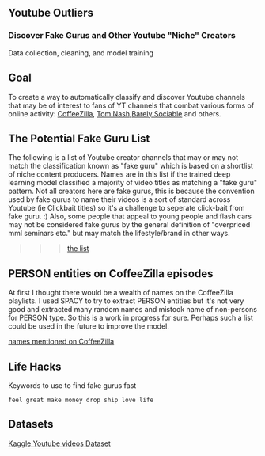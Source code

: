 ## Youtube Outliers

### Discover Fake Gurus and Other Youtube "Niche" Creators

Data collection, cleaning, and model training

## Goal
To create a way to automatically classify and discover Youtube channels that may be of interest to fans of YT channels that combat various forms of online activity: [CoffeeZilla](https://www.youtube.com/channel/UCFQMnBA3CS502aghlcr0_aw), [Tom Nash](https://www.youtube.com/results?search_query=tom+nash),[Barely Sociable](https://www.youtube.com/channel/UC9PIn6-XuRKZ5HmYeu46AIw) and others. 

## The Potential Fake Guru List
The following is a list of Youtube creator channels that may or may not match the classification known as "fake guru" which is based on a shortlist of niche content producers. Names are in this list if the trained deep learning model classified a majority of video titles as matching a "fake guru" pattern. Not all creators here are fake gurus, this is because the convention used by fake gurus to name their videos is a sort of standard across Youtube (ie Clickbait titles) so it's a challenge to seperate click-bait from fake guru. :) Also, some people that appeal to young people and flash cars may not be considered fake gurus by the general definition of "overpriced mml seminars etc." but may match the lifestyle/brand in other ways. 

>>> [the list](sorted.md)

## PERSON entities on CoffeeZilla episodes

At first I thought there would be a wealth of names on the CoffeeZilla playlists. I used SPACY to try to extract PERSON entities but it's not very good and extracted many random names and mistook name of non-persons for PERSON type. So this is a work in progress for sure. Perhaps such a list could be used in the future to improve the model.

[names mentioned on CoffeeZilla](people_mentioned_on_coffeezilla.txt)

## Life Hacks

Keywords to use to find fake gurus fast

```
feel great make money drop ship love life
```

## Datasets

[Kaggle Youtube videos Dataset](https://www.kaggle.com/datasnaek/youtube-new?select=USvideos.csv)
